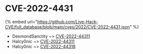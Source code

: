 # CVE-2022-4431
{% embed url="https://github.com/Live-Hack-CVE/full_database/blob/main/cves/2022/CVE-2022-4431.json" %}

* DesmondSanctity ~> [CVE-2022-44311](https://www.alice-snow.ru/2022/database/cve-2022-4431/cve-2022-44311-desmondsanctity)
* Halcy0nic ~> [CVE-2022-44311](https://www.alice-snow.ru/2022/database/cve-2022-4431/cve-2022-44311-halcy0nic)
* Halcy0nic ~> [CVE-2022-44318](https://www.alice-snow.ru/2022/database/cve-2022-4431/cve-2022-44318-halcy0nic)